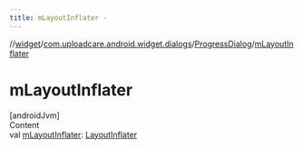 ```yaml
---
title: mLayoutInflater -
---
```

//[widget](../../index.md)/[com.uploadcare.android.widget.dialogs](../index.md)/[ProgressDialog](index.md)/[mLayoutInflater](m-layout-inflater.md)



# mLayoutInflater  
[androidJvm]  
Content  
val [mLayoutInflater](m-layout-inflater.md): [LayoutInflater](https://developer.android.com/reference/kotlin/android/view/LayoutInflater.html)  



